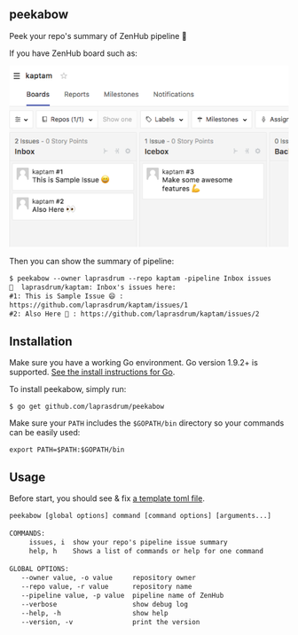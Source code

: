 ## peekabow

Peek your repo's summary of ZenHub pipeline :baby:

If you have ZenHub board such as:

![sample board](./.github/img/board.png)

Then you can show the summary of pipeline:

```
$ peekabow --owner laprasdrum --repo kaptam -pipeline Inbox issues
🔽  laprasdrum/kaptam: Inbox's issues here:
#1: This is Sample Issue 😄 : https://github.com/laprasdrum/kaptam/issues/1
#2: Also Here 👀 : https://github.com/laprasdrum/kaptam/issues/2
```

## Installation

Make sure you have a working Go environment.  Go version 1.9.2+ is supported.  [See
the install instructions for Go](http://golang.org/doc/install.html).

To install peekabow, simply run:
```
$ go get github.com/laprasdrum/peekabow
```

Make sure your `PATH` includes the `$GOPATH/bin` directory so your commands can
be easily used:
```
export PATH=$PATH:$GOPATH/bin
```

## Usage

Before start, you should see & fix [a template toml file](./config.toml.template).

```
peekabow [global options] command [command options] [arguments...]

COMMANDS:
     issues, i  show your repo's pipeline issue summary
     help, h    Shows a list of commands or help for one command

GLOBAL OPTIONS:
   --owner value, -o value     repository owner
   --repo value, -r value      repository name
   --pipeline value, -p value  pipeline name of ZenHub
   --verbose                   show debug log
   --help, -h                  show help
   --version, -v               print the version
```
